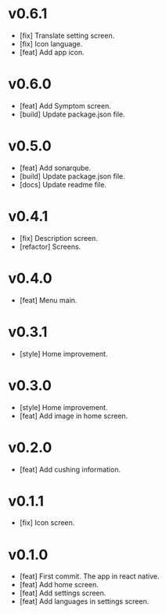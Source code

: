 # v0.6.1

- [fix] Translate setting screen.
- [fix] Icon language.
- [feat] Add app icon.

# v0.6.0

- [feat] Add Symptom screen.
- [build] Update package.json file.

# v0.5.0

- [feat] Add sonarqube.
- [build] Update package.json file.
- [docs] Update readme file.

# v0.4.1

- [fix] Description screen.
- [refactor] Screens.

# v0.4.0

- [feat] Menu main.

# v0.3.1

- [style] Home improvement.

# v0.3.0

- [style] Home improvement.
- [feat] Add image in home screen.

# v0.2.0

- [feat] Add cushing information.

# v0.1.1

- [fix] Icon screen.

# v0.1.0

- [feat] First commit. The app in react native.
- [feat] Add home screen.
- [feat] Add settings screen.
- [feat] Add languages in settings screen.